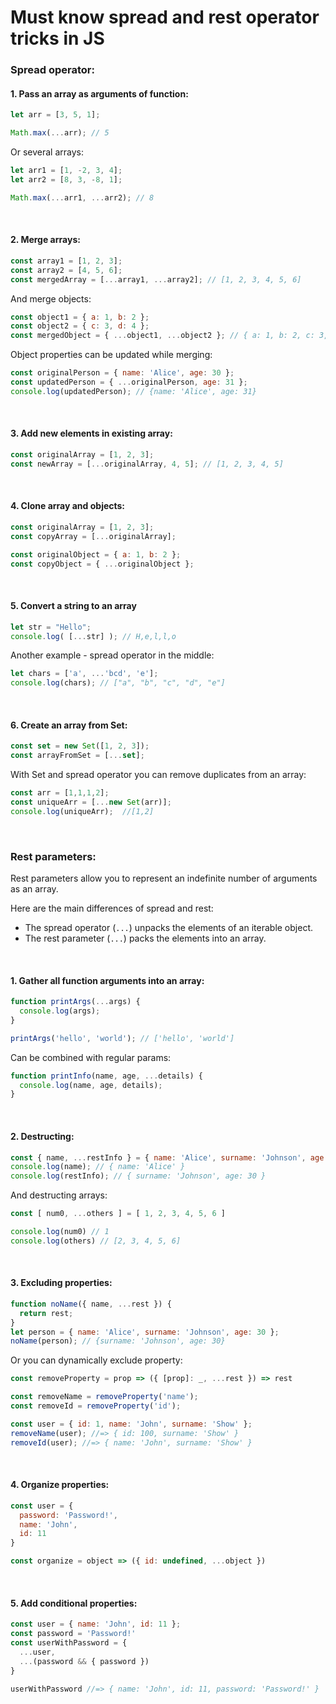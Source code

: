 # Must know spread and rest operator tricks in JS

### Spread operator:

#### 1. Pass an array as arguments of function:

```jsx
let arr = [3, 5, 1];

Math.max(...arr); // 5
```

Or several arrays:

```jsx
let arr1 = [1, -2, 3, 4];
let arr2 = [8, 3, -8, 1];

Math.max(...arr1, ...arr2); // 8
```
&nbsp;
#### 2. Merge arrays:

```jsx
const array1 = [1, 2, 3];
const array2 = [4, 5, 6];
const mergedArray = [...array1, ...array2]; // [1, 2, 3, 4, 5, 6]
```

And merge objects:

```jsx
const object1 = { a: 1, b: 2 };
const object2 = { c: 3, d: 4 };
const mergedObject = { ...object1, ...object2 }; // { a: 1, b: 2, c: 3, d: 4 }
```

Object properties can be updated while merging:

```jsx
const originalPerson = { name: 'Alice', age: 30 };
const updatedPerson = { ...originalPerson, age: 31 }; 
console.log(updatedPerson); // {name: 'Alice', age: 31}
```
&nbsp;
#### 3. Add new elements in existing array:

```jsx
const originalArray = [1, 2, 3];
const newArray = [...originalArray, 4, 5]; // [1, 2, 3, 4, 5]
```
&nbsp;
#### 4. Сlone array and objects:

```jsx
const originalArray = [1, 2, 3];
const copyArray = [...originalArray];

const originalObject = { a: 1, b: 2 };
const copyObject = { ...originalObject };
```
&nbsp;
#### 5. Convert a string to an array

```jsx
let str = "Hello";
console.log( [...str] ); // H,e,l,l,o
```

Another example - spread operator in the middle:

```jsx
let chars = ['a', ...'bcd', 'e'];
console.log(chars); // ["a", "b", "c", "d", "e"]
```
&nbsp;
#### 6. Create an array from Set:

```jsx
const set = new Set([1, 2, 3]);
const arrayFromSet = [...set];
```

With Set and spread operator you can remove duplicates from an array:

```jsx
const arr = [1,1,1,2];
const uniqueArr = [...new Set(arr)];   
console.log(uniqueArr);  //[1,2]
```
&nbsp;
### Rest parameters:

Rest parameters allow you to represent an indefinite number of arguments as an array.

Here are the main differences of spread and rest:

- The spread operator (`...`) unpacks the elements of an iterable object.
- The rest parameter (`...`) packs the elements into an array.
  
&nbsp;
#### 1. Gather all function arguments into an array:

```jsx
function printArgs(...args) {
  console.log(args);
}

printArgs('hello', 'world'); // ['hello', 'world']
```

Can be combined with regular params:

```jsx
function printInfo(name, age, ...details) {
  console.log(name, age, details);
}
```
&nbsp;
#### 2. Destructing:

```jsx
const { name, ...restInfo } = { name: 'Alice', surname: 'Johnson', age: 30 };
console.log(name); // { name: 'Alice' }
console.log(restInfo); // { surname: 'Johnson', age: 30 }
```

And destructing arrays:

```jsx
const [ num0, ...others ] = [ 1, 2, 3, 4, 5, 6 ]

console.log(num0) // 1
console.log(others) // [2, 3, 4, 5, 6]
```
&nbsp;
#### 3. Excluding properties:

```jsx
function noName({ name, ...rest }) {
  return rest;
}
let person = { name: 'Alice', surname: 'Johnson', age: 30 };
noName(person); // {surname: 'Johnson', age: 30}
```

Or you can dynamically exclude property:

```jsx
const removeProperty = prop => ({ [prop]: _, ...rest }) => rest

const removeName = removeProperty('name');
const removeId = removeProperty('id');

const user = { id: 1, name: 'John', surname: 'Show' };
removeName(user); //=> { id: 100, surname: 'Show' }
removeId(user); //=> { name: 'John', surname: 'Show' }
```
&nbsp;
#### 4. Organize properties:

```jsx
const user = {
  password: 'Password!',
  name: 'John',
  id: 11
}

const organize = object => ({ id: undefined, ...object })
```
&nbsp;
#### 5. Add conditional properties:

```jsx
const user = { name: 'John', id: 11 };
const password = 'Password!'
const userWithPassword = {
  ...user,
  ...(password && { password })
}

userWithPassword //=> { name: 'John', id: 11, password: 'Password!' }
```


